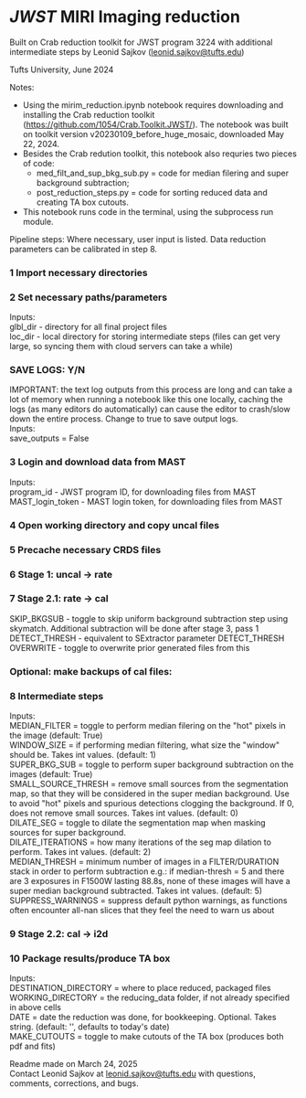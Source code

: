 # *JWST* MIRI Imaging reduction

Built on Crab reduction toolkit for JWST program 3224
with additional intermediate steps by Leonid Sajkov (leonid.sajkov@tufts.edu)

Tufts University, June 2024

Notes:
- Using the mirim_reduction.ipynb notebook requires downloading and installing the Crab reduction toolkit (https://github.com/1054/Crab.Toolkit.JWST/). The notebook was built on toolkit version v20230109_before_huge_mosaic, downloaded May 22, 2024.
- Besides the Crab redution toolkit, this notebook also requries two pieces of code:
    - med_filt_and_sup_bkg_sub.py = code for median filering and super background subtraction;
    - post_reduction_steps.py = code for sorting reduced data and creating TA box cutouts.
- This notebook runs code in the terminal, using the subprocess run module.

Pipeline steps:
Where necessary, user input is listed. Data reduction parameters can be calibrated in step 8.

### 1 Import necessary directories

### 2 Set necessary paths/parameters  
Inputs:  
glbl_dir - directory for all final project files  
loc_dir - local directory for storing intermediate steps (files can get very large, so syncing them with cloud servers can take a while)

### SAVE LOGS: Y/N
IMPORTANT: the text log outputs from this process are long and can take a lot of memory when running a notebook like this one locally, caching the logs (as many editors do automatically) can cause the editor to crash/slow down the entire process. Change to true to save output logs.  
Inputs:  
save_outputs = False 

### 3 Login and download data from MAST
Inputs:  
program_id - JWST program ID, for downloading files from MAST  
MAST_login_token - MAST login token, for downloading files from MAST  

### 4 Open working directory and copy uncal files

### 5 Precache necessary CRDS files

### 6 Stage 1: uncal -> rate

### 7 Stage 2.1: rate -> cal
SKIP_BKGSUB - toggle to skip uniform background subtraction step using skymatch. Additional subtraction will be done after stage 3, pass 1  
DETECT_THRESH - equivalent to SExtractor parameter DETECT_THRESH  
OVERWRITE - toggle to overwrite prior generated files from this  

### Optional: make backups of cal files:

### 8 Intermediate steps
Inputs:  
MEDIAN_FILTER = toggle to perform median filering on the "hot" pixels in the image (default: True)  
WINDOW_SIZE = if performing median filtering, what size the "window" should be. Takes int values. (default: 1)  
SUPER_BKG_SUB = toggle to perform super background subtraction on the images (default: True)  
SMALL_SOURCE_THRESH = remove small sources from the segmentation map, so that they will be considered in the super median background. Use to avoid "hot" pixels and spurious detections clogging the background. If 0, does not remove small sources. Takes int values. (default: 0)  
DILATE_SEG = toggle to dilate the segmentation map when masking sources for super background.  
DILATE_ITERATIONS = how many iterations of the seg map dilation to perform. Takes int values. (default: 2)  
MEDIAN_THRESH = minimum number of images in a FILTER/DURATION stack in order to perform subtraction e.g.: if median-thresh = 5 and there are 3 exposures in F1500W lasting 88.8s, none of these images will have a super median background subtracted. Takes int values. (default: 5)  
SUPPRESS_WARNINGS = suppress default python warnings, as functions often encounter all-nan slices that they feel the need to warn us about

### 9 Stage 2.2: cal -> i2d

### 10 Package results/produce TA box
Inputs:  
DESTINATION_DIRECTORY = where to place reduced, packaged files  
WORKING_DIRECTORY = the reducing_data folder, if not already specified in above cells  
DATE = date the reduction was done, for bookkeeping. Optional. Takes string. (default: '', defaults to today's date)  
MAKE_CUTOUTS = toggle to make cutouts of the TA box (produces both pdf and fits)  

Readme made on March 24, 2025  
Contact Leonid Sajkov at leonid.sajkov@tufts.edu with questions, comments, corrections, and bugs.
